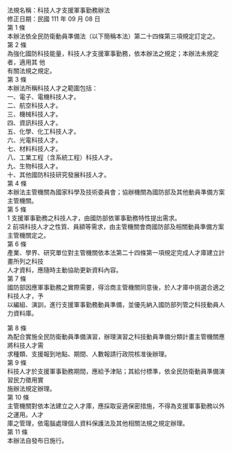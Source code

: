 法規名稱：科技人才支援軍事勤務辦法  
修正日期：民國 111 年 09 月 08 日  
第 1 條  
本辦法依全民防衛動員準備法（以下簡稱本法）第二十四條第三項規定訂定之。  
第 2 條  
為強化國防科技能量，科技人才支援軍事勤務，依本辦法之規定；本辦法未規定者，適用其 他  
有關法規之規定。  
第 3 條  
本辦法所稱科技人才之範圍包括：  
一、電子、電機科技人才。  
二、航空科技人才。  
三、機械科技人才。  
四、資訊科技人才。  
五、化學、化工科技人才。  
六、光電科技人才。  
七、材料科技人才。  
八、工業工程（含系統工程）科技人才。  
九、生物科技人才。  
十、其他國防科技研究發展科技人才。  
第 4 條  
本辦法主管機關為國家科學及技術委員會；協辦機關為國防部及其他動員準備方案主管機關。  
第 5 條  
1 支援軍事勤務之科技人才，由國防部依軍事勤務特性提出需求。  
2 前項科技人才之性質、員額等需求，由主管機關會商國防部及相關動員準備方案主管機關定之。  
第 6 條  
產業、學界、研究單位對主管機關依本法第二十四條第一項規定完成人才庫建立計畫所列之科技  
人才資料，應隨時主動協助更新資料內容。  
第 7 條  
國防部因應軍事勤務之實際需要，得洽商主管機關同意後，於人才庫中挑選合適之科技人才，予  
以編組、演訓，進行支援軍事勤務動員準備，並優先納入國防部列管之科技動員人力資料庫。  


第 8 條  
為配合實施全民防衛動員準備演習，辦理演習之科技動員準備分類計畫主管機關應將科技人才需  
求種類、支援報到地點、期間、人數報請行政院核准後辦理。  
第 9 條  
科技人才於支援軍事勤務期間，應給予津貼；其給付標準，依全民防衛動員準備演習民力徵用實  
施辦法規定辦理。  
第 10 條  
主管機關對依本法建立之人才庫，應採取妥適保密措施，不得為支援軍事勤務以外之運用。人才  
庫之管理，依電腦處理個人資料保護法及其他相關法規之規定辦理。  
第 11 條  
本辦法自發布日施行。  


